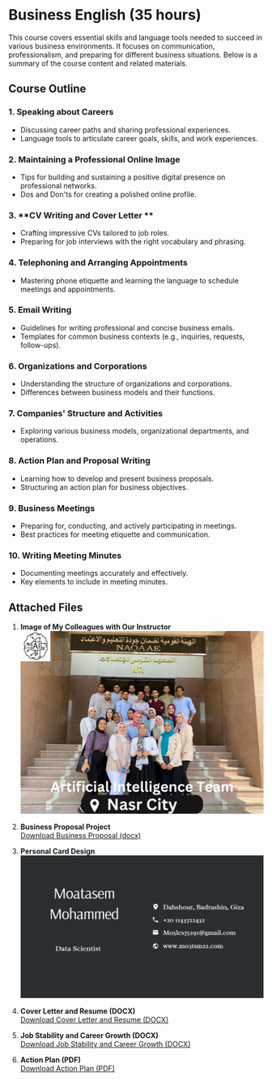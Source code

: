 # Business English (35 hours)

This course covers essential skills and language tools needed to succeed in various business environments. It focuses on communication, professionalism, and preparing for different business situations. Below is a summary of the course content and related materials.

## Course Outline

### 1. **Speaking about Careers**

- Discussing career paths and sharing professional experiences.
- Language tools to articulate career goals, skills, and work experiences.

### 2. **Maintaining a Professional Online Image**

- Tips for building and sustaining a positive digital presence on professional networks.
- Dos and Don'ts for creating a polished online profile.

### 3. **CV Writing and Cover Letter **

- Crafting impressive CVs tailored to job roles.
- Preparing for job interviews with the right vocabulary and phrasing.

### 4. **Telephoning and Arranging Appointments**

- Mastering phone etiquette and learning the language to schedule meetings and appointments.

### 5. **Email Writing**

- Guidelines for writing professional and concise business emails.
- Templates for common business contexts (e.g., inquiries, requests, follow-ups).

### 6. **Organizations and Corporations**

- Understanding the structure of organizations and corporations.
- Differences between business models and their functions.

### 7. **Companies' Structure and Activities**

- Exploring various business models, organizational departments, and operations.

### 8. **Action Plan and Proposal Writing**

- Learning how to develop and present business proposals.
- Structuring an action plan for business objectives.

### 9. **Business Meetings**

- Preparing for, conducting, and actively participating in meetings.
- Best practices for meeting etiquette and communication.

### 10. **Writing Meeting Minutes**

- Documenting meetings accurately and effectively.
- Key elements to include in meeting minutes.

## Attached Files

1. **Image of My Colleagues with Our Instructor**  
   ![Colleagues with Instructor](Weekly%20pictures/week_1/2024_09_05.jpg)

2. **Business Proposal Project**  
   [Download Business Proposal (docx)](material/Proposal.docx)

3. **Personal Card Design**  
   ![Personal Card Design](material/PersonalCard.jpg)

4. **Cover Letter and Resume (DOCX)**  
   [Download Cover Letter and Resume (DOCX)](material/MoatasemResumeWithLetter.docx)

5. **Job Stability and Career Growth (DOCX)**  
   [Download Job Stability and Career Growth (DOCX)](material/JobStabilityVsVareerGrowth.docx)

6. **Action Plan (PDF)**  
   [Download Action Plan (PDF)](material/ActionPlan.pdf)
